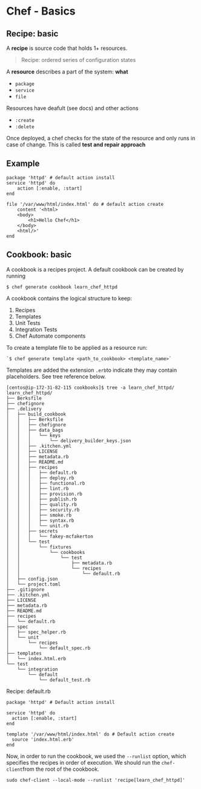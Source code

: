 # Chef - Basics

## Recipe: basic

A **recipe** is source code that holds 1+ resources.

> Recipe: ordered series of configuration states

A **resource** describes a part of the system: **what**
* `package`
* `service`
* `file`

Resources have deafult (see docs) and other actions
* `:create`
* `:delete`

Once deployed, a chef checks for the state of the resource and only runs in case of change.
This is called **test and repair approach**

Example
---
```
package 'httpd' # default action install
service 'httpd' do
    action [:enable, :start]
end

file '/var/www/html/index.html' do # default action create
    content '<html>
    <body>
        <h1>Hello Chef</h1>
    </body>
    <html/>'
end
```

## Cookbook: basic
A cookbook is a recipes project. A default cookbook can be created by running
```
$ chef generate cookbook learn_chef_httpd
```
A cookbook contains the logical structure to keep:
1. Recipes
2. Templates
3. Unit Tests
4. Integration Tests
5. Chef Automate components

To create a template file to be applied as a resource run:
```
`$ chef generate template <path_to_cookbook> <template_name>`
```
Templates are added the extension `.erb`to indicate they may contain placeholders. See tree reference below.

```
[centos@ip-172-31-82-115 cookbooks]$ tree -a learn_chef_httpd/
learn_chef_httpd/
├── Berksfile
├── chefignore
├── .delivery
│   ├── build_cookbook
│   │   ├── Berksfile
│   │   ├── chefignore
│   │   ├── data_bags
│   │   │   └── keys
│   │   │       └── delivery_builder_keys.json
│   │   ├── .kitchen.yml
│   │   ├── LICENSE
│   │   ├── metadata.rb
│   │   ├── README.md
│   │   ├── recipes
│   │   │   ├── default.rb
│   │   │   ├── deploy.rb
│   │   │   ├── functional.rb
│   │   │   ├── lint.rb
│   │   │   ├── provision.rb
│   │   │   ├── publish.rb
│   │   │   ├── quality.rb
│   │   │   ├── security.rb
│   │   │   ├── smoke.rb
│   │   │   ├── syntax.rb
│   │   │   └── unit.rb
│   │   ├── secrets
│   │   │   └── fakey-mcfakerton
│   │   └── test
│   │       └── fixtures
│   │           └── cookbooks
│   │               └── test
│   │                   ├── metadata.rb
│   │                   └── recipes
│   │                       └── default.rb
│   ├── config.json
│   └── project.toml
├── .gitignore
├── .kitchen.yml
├── LICENSE
├── metadata.rb
├── README.md
├── recipes
│   └── default.rb
├── spec
│   ├── spec_helper.rb
│   └── unit
│       └── recipes
│           └── default_spec.rb
├── templates
│   └── index.html.erb
└── test
    └── integration
        └── default
            └── default_test.rb
```


Recipe: default.rb
```
package 'httpd' # Default action install

service 'httpd' do
  action [:enable, :start]
end

template '/var/www/html/index.html' do # Default action create
  source 'index.html.erb'
end
```

Now, in order to run the cookbook, we used the `--runlist` option, which specifies the recipes in order of execution.
We should run the `chef-client`from the root of the cookbook.
```
sudo chef-client --local-mode --runlist 'recipe[learn_chef_httpd]'
```
